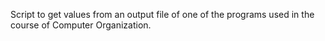 Script to get values from an output file of one of the programs used in the course of Computer Organization.